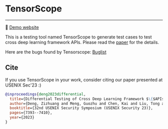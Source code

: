# TensorScope

----



🤖 [Demo website](https://sproutai.streamlit.app/)

This is a testing tool named TensorScope to generate test cases to test cross deep learning framework APIs. Please read the [paper](./tensorscope_sec23.pdf) for the details.


Here are the bugs found by Tensorscope: [Buglist](https://docs.google.com/spreadsheets/d/1F6FjI02LLfJjksdtcWdzo8P_7Ra-cELpF6I3GTvs-hc/edit#gid=0)

## Cite

If you use TensorScope in your work, consider citing our paper presented at USENIX Sec'23 :)

```bibtex
@inproceedings{deng2023differential,
  title={Differential Testing of Cross Deep Learning Framework $\{$APIs$\}$: Revealing Inconsistencies and Vulnerabilities},
  author={Deng, Zizhuang and Meng, Guozhu and Chen, Kai and Liu, Tong and Xiang, Lu and Chen, Chunyang},
  booktitle={32nd USENIX Security Symposium (USENIX Security 23)},
  pages={7393--7410},
  year={2023}
}
```
